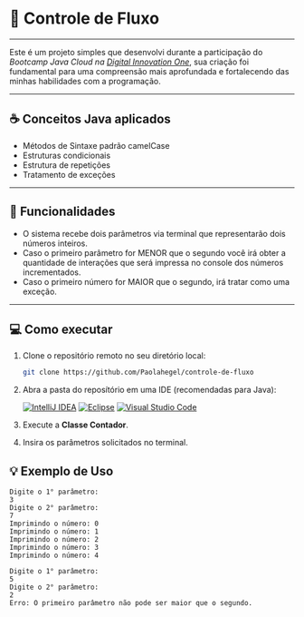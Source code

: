 # 🔄 Controle de Fluxo 
---
Este é um projeto simples que desenvolvi durante a participação do *Bootcamp Java Cloud na [Digital Innovation One](https://www.dio.me/)*, sua criação foi fundamental para uma compreensão mais aprofundada e fortalecendo das minhas habilidades com a programação.

---

## ☕ Conceitos Java aplicados
- Métodos de Sintaxe padrão camelCase
- Estruturas condicionais
- Estrutura de repetições
- Tratamento de exceções

---

## 📌 Funcionalidades
- O sistema recebe dois parâmetros via terminal que representarão dois números inteiros.
- Caso o primeiro parâmetro for MENOR que o segundo você irá obter a quantidade de interações que será impressa no console dos números incrementados.
- Caso o primeiro número for MAIOR que o segundo, irá tratar como uma exceção.

---

## 💻 Como executar
1. Clone o repositório remoto no seu diretório local:
   ```bash
   git clone https://github.com/Paolahegel/controle-de-fluxo
   ```

2. Abra a pasta do reposítório em uma IDE (recomendadas para Java):
   
    [![IntelliJ IDEA](https://img.shields.io/badge/IntelliJ_IDEA-000000.svg?logo=intellij-idea&logoColor=white&style=for-the-badge&height=40)](https://www.jetbrains.com/idea/)
    [![Eclipse](https://img.shields.io/badge/Eclipse-2C2255.svg?logo=eclipse&logoColor=white&style=for-the-badge&height=40)](https://www.eclipse.org/)
    [![Visual Studio Code](https://img.shields.io/badge/Visual_Studio_Code-0078d7.svg?logo=visual-studio-code&logoColor=white&style=for-the-badge&height=40)](https://code.visualstudio.com/)

3. Execute a **Classe Contador**.
4. Insira os parâmetros solicitados no terminal.

## 💡 Exemplo de Uso
```plaintext
Digite o 1° parâmetro:
3
Digite o 2° parâmetro:
7
Imprimindo o número: 0
Imprimindo o número: 1
Imprimindo o número: 2
Imprimindo o número: 3
Imprimindo o número: 4

Digite o 1° parâmetro:
5
Digite o 2° parâmetro:
2
Erro: O primeiro parâmetro não pode ser maior que o segundo.
